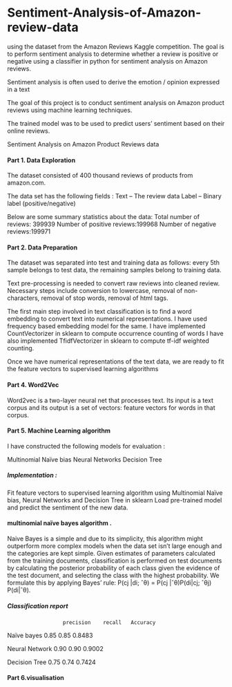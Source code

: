 # Sentiment-Analysis-of-Amazon-review-data

using the dataset  from the Amazon Reviews Kaggle competition. The goal is to perform
sentiment analysis to determine whether a review is positive or negative using a classifier in python for sentiment analysis on Amazon reviews. 

Sentiment analysis is often used to derive the emotion / opinion expressed in a text

The goal of this project is to conduct sentiment analysis on Amazon product reviews using machine learning techniques.

 The trained model was to be used to predict users’ sentiment based on their online reviews.



Sentiment Analysis on Amazon Product Reviews data
#### Part 1. Data Exploration
The dataset consisted of 400 thousand reviews of products from amazon.com.

The data set has the following fields :
Text – The review data 
Label – Binary label (positive/negative)

Below are some summary statistics about the data:
Total number of reviews: 399939
Number of positive reviews:199968
Number of negative reviews:199971

#### Part 2. Data Preparation
The dataset was separated into test and training data as follows: every 5th sample belongs to test data, the remaining samples belong to training data.

Text pre-processing is needed to convert raw reviews into cleaned review. Necessary steps include conversion to lowercase, removal of non-characters, removal of stop words, removal of html tags.

The first main step involved in text classification is to find a word embedding to convert text into numerical representations. I have used frequency based embedding model for the same.
I have implemented CountVectorizer​ in sklearn to compute occurrence counting of words
I have also implemented TfidfVectorizer​ in sklearn to compute tf-idf weighted counting. 

Once we have numerical representations of the text data, we are ready to fit the feature vectors to supervised learning algorithms
#### Part 4. Word2Vec
Word2vec is a two-layer neural net that processes text. Its input is a text corpus and its output is a set of vectors: feature vectors for words in that corpus.
#### Part 5. Machine Learning algorithm
I have constructed the following models for evaluation :


Multinomial Naïve bias
Neural Networks
Decision Tree
##### Implementation :
Fit feature vectors to supervised learning algorithm using Multinomial Naïve bias, Neural Networks and Decision Tree in sklearn
Load pre-trained model and predict the sentiment of the new data.

#### multinomial naïve bayes algorithm .
Naive Bayes is a simple and due to its simplicity, this algorithm might outperform more complex models when the data set isn’t large enough and the categories are kept simple.
Given estimates of parameters calculated from the training documents, classification is performed on test documents by calculating the posterior probability of each class given the evidence of the test document, and selecting the class with the highest probability. 
We formulate this by applying Bayes’ rule:
 P(cj |di; ˆθ) = P(cj |ˆθ)P(di|cj; ˆθj) P(di|ˆθ).
 
##### Classification report 


     			      precision    recall  	Accuracy
Naïve bayes    	0.85   	   	 0.85     0.8483

Neural Network	0.90     		 0.90	    0.9002

Decision Tree	  0.75      	 0.74 	  0.7424
#### Part 6.visualisation
